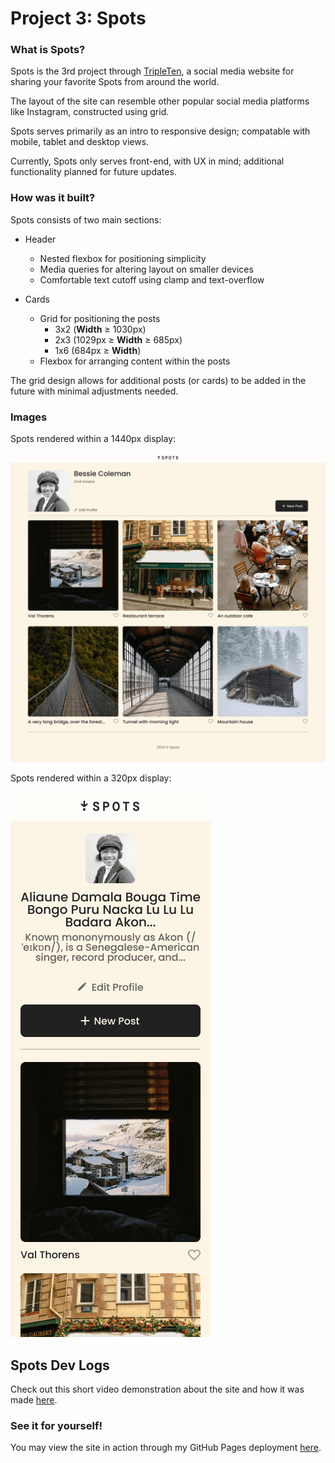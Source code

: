 # Project 3: Spots

### What is Spots?

Spots is the 3rd project through [TripleTen](https://tripleten.com/), a social media website for sharing your favorite Spots from around the world.

The layout of the site can resemble other popular social media platforms like Instagram, constructed using grid.

Spots serves primarily as an intro to responsive design; compatable with mobile, tablet and desktop views.

Currently, Spots only serves front-end, with UX in mind; additional functionality planned for future updates.

### How was it built?

Spots consists of two main sections:

- Header

  - Nested flexbox for positioning simplicity
  - Media queries for altering layout on smaller devices
  - Comfortable text cutoff using clamp and text-overflow

- Cards
  - Grid for positioning the posts
    - 3x2 (**Width** $\ge$ 1030px)
    - 2x3 (1029px $\ge$ **Width** $\ge$ 685px)
    - 1x6 (684px $\ge$ **Width**)
  - Flexbox for arranging content within the posts

The grid design allows for additional posts (or cards) to be added in the future with minimal adjustments needed.

### Images

Spots rendered within a 1440px display:

![Spots rendered within a 1440px display](./images/spots-app-1440px.png)

Spots rendered within a 320px display:

![Spots rendered within a 320px display](./images/spots-app-mobile-version.png)

## Spots Dev Logs

Check out this short video demonstration about the site and how it was made [here](https://drive.google.com/file/d/1augVytaOpZlriFWEhCsoNoDkEMOR9AYm/view?usp=sharing).

### See it for yourself!

You may view the site in action through my GitHub Pages deployment [here](https://o-p-e-n-b-a-l-l.github.io/se_project_spots/).
